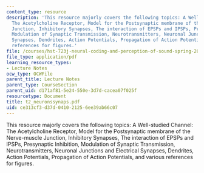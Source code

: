```yaml
---
content_type: resource
description: 'This resource majorly covers the following topics: A Well-studied Channel:
  The Acetylcholine Receptor, Model for the Postsynaptic membrane of the Nerve-muscle
  Junction, Inhibitory Synapses, The interaction of EPSPs and IPSPs, Presynaptic Inhibition,
  Modulation of Synaptic Transmission, Neurotransmitters, Neuronal Junctions and Electrical
  Synapses, Dendrites, Action Potentials, Propagation of Action Potentials, and various
  references for figures.'
file: /courses/hst-723j-neural-coding-and-perception-of-sound-spring-2005/ce313cf3d37d041021256ee39ab66c07_t2_neuronssynaps.pdf
file_type: application/pdf
learning_resource_types:
- Lecture Notes
ocw_type: OCWFile
parent_title: Lecture Notes
parent_type: CourseSection
parent_uid: d171af81-5e24-550e-3d7d-cacea07f025f
resourcetype: Document
title: t2_neuronssynaps.pdf
uid: ce313cf3-d37d-0410-2125-6ee39ab66c07
---
```

This resource majorly covers the following topics: A Well-studied Channel: The Acetylcholine Receptor, Model for the Postsynaptic membrane of the Nerve-muscle Junction, Inhibitory Synapses, The interaction of EPSPs and IPSPs, Presynaptic Inhibition, Modulation of Synaptic Transmission, Neurotransmitters, Neuronal Junctions and Electrical Synapses, Dendrites, Action Potentials, Propagation of Action Potentials, and various references for figures.

